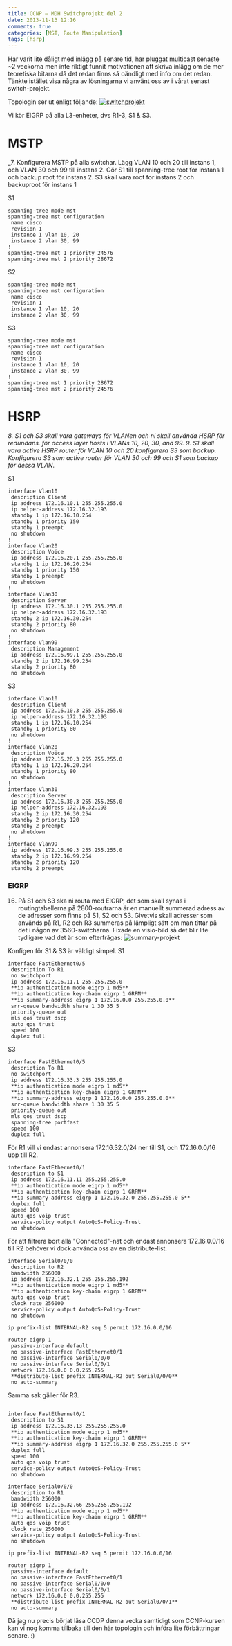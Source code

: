 ```yaml
---
title: CCNP – MDH Switchprojekt del 2
date: 2013-11-13 12:16
comments: true
categories: [MST, Route Manipulation]
tags: [hsrp]
---
```

Har varit lite dåligt med inlägg på senare tid, har pluggat multicast senaste ~2 veckorna men inte riktigt funnit motivationen att skriva inlägg om de mer teoretiska bitarna då det redan finns så oändligt med info om det redan. Tänkte istället visa några av lösningarna vi använt oss av i vårat senast switch-projekt.

Topologin ser ut enligt följande:
[![switchprojekt](/assets/images/2013/10/switchprojekt.png)](/assets/images/2013/10/switchprojekt.png) 

Vi kör EIGRP på alla L3-enheter, dvs R1-3, S1 & S3.

# MSTP

_7. Konfigurera MSTP på alla switchar. Lägg VLAN 10 och 20 till instans 1, och VLAN 30 och 99 till instans 2. Gör S1 till spanning-tree root for instans 1 och backup root för instans 2. S3 skall vara root for instans 2 och backuproot för instans 1

S1

```
spanning-tree mode mst
spanning-tree mst configuration
 name cisco
 revision 1
 instance 1 vlan 10, 20
 instance 2 vlan 30, 99
!
spanning-tree mst 1 priority 24576
spanning-tree mst 2 priority 28672
```
S2

```
spanning-tree mode mst
spanning-tree mst configuration
 name cisco
 revision 1
 instance 1 vlan 10, 20
 instance 2 vlan 30, 99
```

S3
```
spanning-tree mode mst
spanning-tree mst configuration
 name cisco
 revision 1
 instance 1 vlan 10, 20
 instance 2 vlan 30, 99
!
spanning-tree mst 1 priority 28672
spanning-tree mst 2 priority 24576
```

# HSRP

_8. S1 och S3 skall vara gateways för VLANen och ni skall använda HSRP för redundans. för access layer hosts i VLANs 10, 20, 30, and 99._ _9. S1 skall vara active HSRP router för VLAN 10 och 20 konfigurera S3 som backup. Konfigurera S3 som active router för VLAN 30 och 99 och S1 som backup för dessa VLAN._ 

S1
```
interface Vlan10
 description Client
 ip address 172.16.10.1 255.255.255.0
 ip helper-address 172.16.32.193
 standby 1 ip 172.16.10.254
 standby 1 priority 150
 standby 1 preempt
 no shutdown
!
interface Vlan20
 description Voice
 ip address 172.16.20.1 255.255.255.0
 standby 1 ip 172.16.20.254
 standby 1 priority 150
 standby 1 preempt
 no shutdown
!
interface Vlan30
 description Server
 ip address 172.16.30.1 255.255.255.0
 ip helper-address 172.16.32.193
 standby 2 ip 172.16.30.254
 standby 2 priority 80
 no shutdown
! 
interface Vlan99
 description Management
 ip address 172.16.99.1 255.255.255.0
 standby 2 ip 172.16.99.254
 standby 2 priority 80
 no shutdown
```

S3
```
interface Vlan10
 description Client
 ip address 172.16.10.3 255.255.255.0
 ip helper-address 172.16.32.193
 standby 1 ip 172.16.10.254
 standby 1 priority 80
 no shutdown
!
interface Vlan20
 description Voice
 ip address 172.16.20.3 255.255.255.0
 standby 1 ip 172.16.20.254
 standby 1 priority 80
 no shutdown
!
interface Vlan30
 description Server
 ip address 172.16.30.3 255.255.255.0
 ip helper-address 172.16.32.193
 standby 2 ip 172.16.30.254
 standby 2 priority 120
 standby 2 preempt
 no shutdown
!
interface Vlan99
 ip address 172.16.99.3 255.255.255.0
 standby 2 ip 172.16.99.254
 standby 2 priority 120
 standby 2 preempt
```
### EIGRP

16. På S1 och S3 ska ni routa med EIGRP, det som skall synas i routingtabellerna på 2800-routrarna är en manuellt summerad adress av de adresser som finns på S1, S2 och S3. Givetvis skall adresser som används på R1, R2 och R3 summeras på lämpligt sätt om man tittar på det i någon av 3560-switcharna. Fixade en visio-bild så det blir lite tydligare vad det är som efterfrågas: 
![summary-projekt](/assets/images/2013/11/summary-projekt.png) 

Konfigen för S1 & S3 är väldigt simpel. S1

```
interface FastEthernet0/5
 description To R1
 no switchport
 ip address 172.16.11.1 255.255.255.0
 **ip authentication mode eigrp 1 md5**
 **ip authentication key-chain eigrp 1 GRPM**
 **ip summary-address eigrp 1 172.16.0.0 255.255.0.0**
 srr-queue bandwidth share 1 30 35 5
 priority-queue out 
 mls qos trust dscp
 auto qos trust 
 speed 100
 duplex full
```
S3
```
interface FastEthernet0/5
 description To R1
 no switchport
 ip address 172.16.33.3 255.255.255.0
 **ip authentication mode eigrp 1 md5**
 **ip authentication key-chain eigrp 1 GRPM**
 **ip summary-address eigrp 1 172.16.0.0 255.255.0.0**
 srr-queue bandwidth share 1 30 35 5
 priority-queue out 
 mls qos trust dscp
 spanning-tree portfast
 speed 100
 duplex full
```
För R1 vill vi endast annonsera 172.16.32.0/24 ner till S1, och 172.16.0.0/16 upp till R2.

```
interface FastEthernet0/1
 description to S1
 ip address 172.16.11.11 255.255.255.0
 **ip authentication mode eigrp 1 md5**
 **ip authentication key-chain eigrp 1 GRPM**
 **ip summary-address eigrp 1 172.16.32.0 255.255.255.0 5**
 duplex full
 speed 100
 auto qos voip trust 
 service-policy output AutoQoS-Policy-Trust
 no shutdown
```

För att filtrera bort alla "Connected"-nät och endast annonsera 172.16.0.0/16 till R2 behöver vi dock använda oss av en distribute-list.

```
interface Serial0/0/0
 description to R2
 bandwidth 256000
 ip address 172.16.32.1 255.255.255.192
 **ip authentication mode eigrp 1 md5**
 **ip authentication key-chain eigrp 1 GRPM**
 auto qos voip trust 
 clock rate 256000
 service-policy output AutoQoS-Policy-Trust
 no shutdown

ip prefix-list INTERNAL-R2 seq 5 permit 172.16.0.0/16

router eigrp 1
 passive-interface default
 no passive-interface FastEthernet0/1
 no passive-interface Serial0/0/0
 no passive-interface Serial0/0/1
 network 172.16.0.0 0.0.255.255
 **distribute-list prefix INTERNAL-R2 out Serial0/0/0**
 no auto-summary
```


Samma sak gäller för R3.

```

interface FastEthernet0/1
 description to S1
 ip address 172.16.33.13 255.255.255.0
 **ip authentication mode eigrp 1 md5**
 **ip authentication key-chain eigrp 1 GRPM**
 **ip summary-address eigrp 1 172.16.32.0 255.255.255.0 5**
 duplex full
 speed 100
 auto qos voip trust 
 service-policy output AutoQoS-Policy-Trust
 no shutdown

interface Serial0/0/0
 description to R1
 bandwidth 256000
 ip address 172.16.32.66 255.255.255.192
 **ip authentication mode eigrp 1 md5**
 **ip authentication key-chain eigrp 1 GRPM**
 auto qos voip trust 
 clock rate 256000
 service-policy output AutoQoS-Policy-Trust
 no shutdown

ip prefix-list INTERNAL-R2 seq 5 permit 172.16.0.0/16

router eigrp 1
 passive-interface default
 no passive-interface FastEthernet0/1
 no passive-interface Serial0/0/0
 no passive-interface Serial0/0/1 
 network 172.16.0.0 0.0.255.255
 **distribute-list prefix INTERNAL-R2 out Serial0/0/1**
 no auto-summary

```

Då jag nu precis börjat läsa CCDP denna vecka samtidigt som CCNP-kursen kan vi nog komma tillbaka till den här topologin och införa lite förbättringar senare. :)
